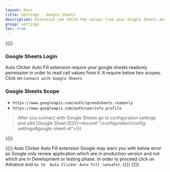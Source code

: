 ```yaml
---
layout: docs
title: Settings · Google Sheets
description: Extension can fetch the values from your Google Sheets and fill the forms on behalf of you.
group: settings
toc: true
---
```


{{<img global-settings.png>}}

### Google Sheets Login
Auto Clicker Auto Fill extension require your google sheets readonly permission in order to read cell values from it. It require below two scopes. Click on `Connect with Google Sheets`

### Google Sheets Scope
- `https://www.googleapis.com/auth/spreadsheets.readonly`
- `https://www.googleapis.com/auth/userinfo.profile`

> After you connect with Google Sheets go to configuration settings and add [Google Sheet ID]({{<docsref "/configuration/config-settings#google-sheet-id">}})

{{<img settings-google-sheets.png>}}

{{<callout danger>}}
Auto Clicker Auto Fill extension Google may warn you with below error as Google only review application which are in production version and not which are in Development or testing phase. In order to proceed click on Advance and `Go to  Auto Clicker Auto Fill (unsafe)`.
{{<img settings-google-sheets-error.png>}}
{{</callout>}}
